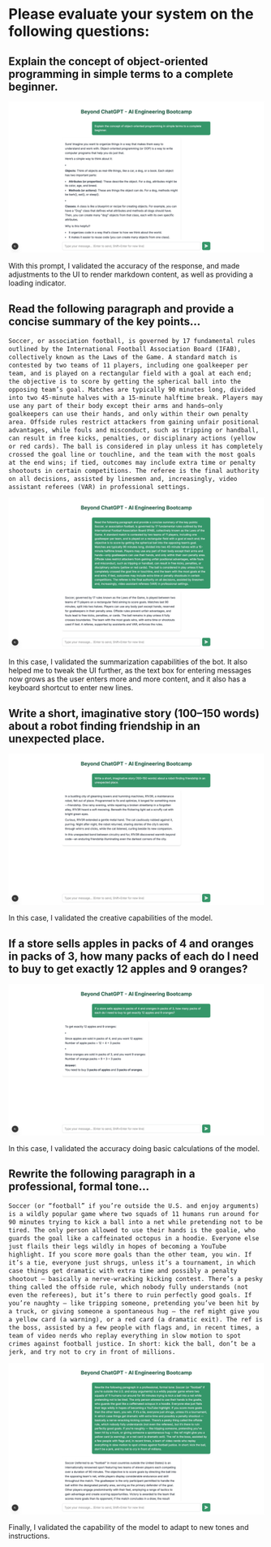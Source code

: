 # Please evaluate your system on the following questions:

## Explain the concept of object-oriented programming in simple terms to a complete beginner.

![Vibe Check 1](./screenshots/vibe-check-1.jpeg)

With this prompt, I validated the accuracy of the response, and made adjustments to the UI to render markdown content, as well as providing a loading indicator.

## Read the following paragraph and provide a concise summary of the key points…

```
Soccer, or association football, is governed by 17 fundamental rules outlined by the International Football Association Board (IFAB), collectively known as the Laws of the Game. A standard match is contested by two teams of 11 players, including one goalkeeper per team, and is played on a rectangular field with a goal at each end; the objective is to score by getting the spherical ball into the opposing team’s goal. Matches are typically 90 minutes long, divided into two 45-minute halves with a 15-minute halftime break. Players may use any part of their body except their arms and hands—only goalkeepers can use their hands, and only within their own penalty area. Offside rules restrict attackers from gaining unfair positional advantages, while fouls and misconduct, such as tripping or handball, can result in free kicks, penalties, or disciplinary actions (yellow or red cards). The ball is considered in play unless it has completely crossed the goal line or touchline, and the team with the most goals at the end wins; if tied, outcomes may include extra time or penalty shootouts in certain competitions. The referee is the final authority on all decisions, assisted by linesmen and, increasingly, video assistant referees (VAR) in professional settings.
```

![Vibe Check 2](./screenshots/vibe-check-2.jpeg)

In this case, I validated the summarization capabilities of the bot. It also helped me to tweak the UI further, as the text box for entering messages now grows as the user enters more and more content, and it also has a keyboard shortcut to enter new lines.

## Write a short, imaginative story (100–150 words) about a robot finding friendship in an unexpected place.

![Vibe Check 3](./screenshots/vibe-check-3.jpeg)

In this case, I validated the creative capabilities of the model.

## If a store sells apples in packs of 4 and oranges in packs of 3, how many packs of each do I need to buy to get exactly 12 apples and 9 oranges?

![Vibe Check 4](./screenshots/vibe-check-4.jpeg)

In this case, I validated the accuracy doing basic calculations of the model.

## Rewrite the following paragraph in a professional, formal tone…

```
Soccer (or “football” if you’re outside the U.S. and enjoy arguments) is a wildly popular game where two squads of 11 humans run around for 90 minutes trying to kick a ball into a net while pretending not to be tired. The only person allowed to use their hands is the goalie, who guards the goal like a caffeinated octopus in a hoodie. Everyone else just flails their legs wildly in hopes of becoming a YouTube highlight. If you score more goals than the other team, you win. If it’s a tie, everyone just shrugs, unless it’s a tournament, in which case things get dramatic with extra time and possibly a penalty shootout — basically a nerve-wracking kicking contest. There’s a pesky thing called the offside rule, which nobody fully understands (not even the referees), but it’s there to ruin perfectly good goals. If you’re naughty — like tripping someone, pretending you’ve been hit by a truck, or giving someone a spontaneous hug — the ref might give you a yellow card (a warning), or a red card (a dramatic exit). The ref is the boss, assisted by a few people with flags and, in recent times, a team of video nerds who replay everything in slow motion to spot crimes against football justice. In short: kick the ball, don’t be a jerk, and try not to cry in front of millions.
```

![Vibe Check 5](./screenshots/vibe-check-5.jpeg)

Finally, I validated the capability of the model to adapt to new tones and instructions.
